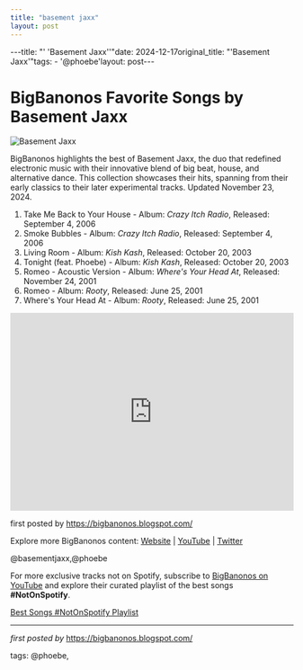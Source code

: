 ```yaml
---
title: "basement jaxx"
layout: post
---
```

---title: "' 'Basement Jaxx''"date: 2024-12-17original_title: "'Basement Jaxx'"tags:  - '@phoebe'layout: post---<h1>BigBanonos Favorite Songs by Basement Jaxx</h1><img src="https://i8.amplience.net/i/naras/basement-jaxx_MI0003765299-MN0000142249" alt="Basement Jaxx"> <p>BigBanonos highlights the best of Basement Jaxx, the duo that redefined electronic music with their innovative blend of big beat, house, and alternative dance. This collection showcases their hits, spanning from their early classics to their later experimental tracks. Updated November 23, 2024.</p> <ol> <li>Take Me Back to Your House - Album: <i>Crazy Itch Radio</i>, Released: September 4, 2006</li> <li>Smoke Bubbles - Album: <i>Crazy Itch Radio</i>, Released: September 4, 2006</li> <li>Living Room - Album: <i>Kish Kash</i>, Released: October 20, 2003</li> <li>Tonight (feat. Phoebe) - Album: <i>Kish Kash</i>, Released: October 20, 2003</li> <li>Romeo - Acoustic Version - Album: <i>Where's Your Head At</i>, Released: November 24, 2001</li> <li>Romeo - Album: <i>Rooty</i>, Released: June 25, 2001</li> <li>Where's Your Head At - Album: <i>Rooty</i>, Released: June 25, 2001</li></ol> <div> <iframe src="https://open.spotify.com/embed/playlist/3mWtMW8ZmLVBkA2Q3tKIYl?utm_source=generator" width="100%" height="352" frameborder="0" allowfullscreen="" allow="autoplay; clipboard-write; encrypted-media; fullscreen; picture-in-picture" loading="lazy"></iframe></div> <p>first posted by <a href="https://bigbanonos.blogspot.com/" rel="noopener" target="_blank">https://bigbanonos.blogspot.com/</a></p> <div> <p>Explore more BigBanonos content: <a href="https://bigbanonos.blogspot.com/">Website</a> | <a href="https://www.youtube.com/@BigBanonos">YouTube</a> | <a href="https://x.com/bigbanonos">Twitter</a></p></div> <!-- Tags --><p>@basementjaxx,@phoebe</p><!--Subscribe and Playlist Links--><div>    <p>For more exclusive tracks not on Spotify, subscribe to <a href="https://www.youtube.com/@BigBanonos" target="_blank">BigBanonos on YouTube</a> and explore their curated playlist of the best songs <strong>#NotOnSpotify</strong>.</p>    <p><a href="https://www.youtube.com/playlist?list=PLtuNtuTatqI0kFahUCbtbfenC_ET5O_tr" target="_blank">Best Songs #NotOnSpotify Playlist<br /></a></p></div><hr /><p><em>first posted by</em> <a href="https://bigbanonos.blogspot.com/" rel="noopener" target="_new">https://bigbanonos.blogspot.com/</a></p><p>tags: @phoebe,</p>